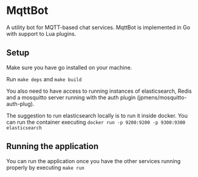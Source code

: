 MqttBot
=======

A utility bot for MQTT-based chat services. MqttBot is implemented in Go with
support to Lua plugins.

## Setup

Make sure you have go installed on your machine.

Run `make deps` and `make build`

You also need to have access to running instances of elasticsearch, Redis
and a mosquitto server running with the auth plugin (jpmens/mosquitto-auth-plug).

The suggestion to run elasticsearch locally is to run it inside docker. You can
run the container executing `docker run -p 9200:9200 -p 9300:9300 elasticsearch`

## Running the application

You can run the application once you have the other services running properly
by executing `make run`
